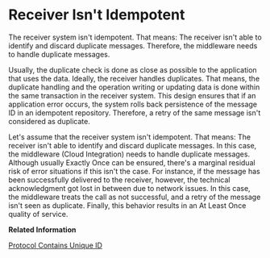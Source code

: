<!-- loio5955d3fa4f0944609454faa291d85694 -->

# Receiver Isn't Idempotent

The receiver system isn't idempotent. That means: The receiver isn't able to identify and discard duplicate messages. Therefore, the middleware needs to handle duplicate messages.



Usually, the duplicate check is done as close as possible to the application that uses the data. Ideally, the receiver handles duplicates. That means, the duplicate handling and the operation writing or updating data is done within the same transaction in the receiver system. This design ensures that if an application error occurs, the system rolls back persistence of the message ID in an idempotent repository. Therefore, a retry of the same message isn't considered as duplicate.

Let's assume that the receiver system isn't idempotent. That means: The receiver isn't able to identify and discard duplicate messages. In this case, the middleware \(Cloud Integration\) needs to handle duplicate messages. Although usually Exactly Once can be ensured, there's a marginal residual risk of error situations if this isn't the case. For instance, if the message has been successfully delivered to the receiver, however, the technical acknowledgment got lost in between due to network issues. In this case, the middleware treats the call as not successful, and a retry of the message isn't seen as duplicate. Finally, this behavior results in an At Least Once quality of service.

**Related Information**  


[Protocol Contains Unique ID](protocol-contains-unique-id-751c2c9.md "")

